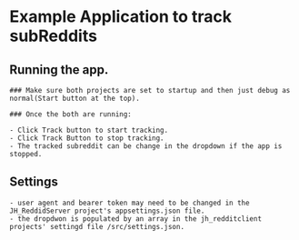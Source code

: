 # Example Application to track subReddits

## Running the app.
	
	### Make sure both projects are set to startup and then just debug as normal(Start button at the top).
	
	### Once the both are running:

	- Click Track button to start tracking.
	- Click Track Button to stop tracking.
	- The tracked subreddit can be change in the dropdown if the app is stopped.
	

## Settings
	- user agent and bearer token may need to be changed in the JH_ReddidServer project's appsettings.json file.
	- the dropdwon is populated by an array in the jh_redditclient projects' settingd file /src/settings.json. 	
